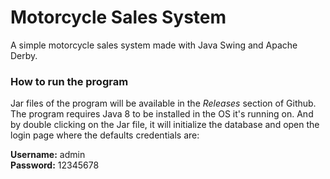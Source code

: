 # Motorcycle Sales System

A simple motorcycle sales system made with Java Swing and Apache Derby.  


### How to run the program

Jar files of the program will be available in the *Releases* section of Github. The program requires Java 8 to be installed in the OS it's running on. And by double clicking on the Jar file, it will initialize the database and open the login page where the defaults credentials are:

**Username:** admin  
**Password:** 12345678